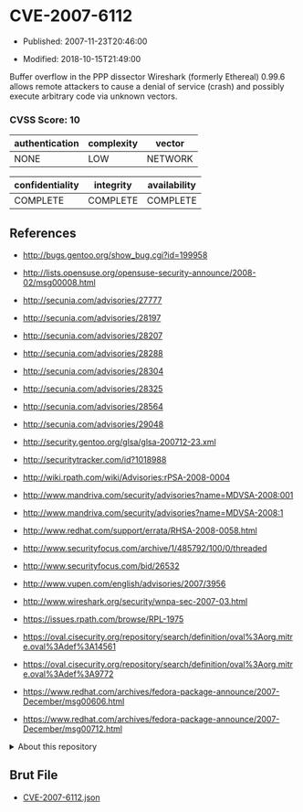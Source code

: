 # CVE-2007-6112

- Published: 2007-11-23T20:46:00

- Modified: 2018-10-15T21:49:00

Buffer overflow in the PPP dissector Wireshark (formerly Ethereal) 0.99.6 allows remote attackers to cause a denial of service (crash) and possibly execute arbitrary code via unknown vectors.

### CVSS Score: **10**

| authentication | complexity | vector |
| --- | --- | --- |
| NONE | LOW | NETWORK |

| confidentiality | integrity | availability |
| --- | --- | --- |
| COMPLETE | COMPLETE | COMPLETE |

## References

* http://bugs.gentoo.org/show_bug.cgi?id=199958

* http://lists.opensuse.org/opensuse-security-announce/2008-02/msg00008.html

* http://secunia.com/advisories/27777

* http://secunia.com/advisories/28197

* http://secunia.com/advisories/28207

* http://secunia.com/advisories/28288

* http://secunia.com/advisories/28304

* http://secunia.com/advisories/28325

* http://secunia.com/advisories/28564

* http://secunia.com/advisories/29048

* http://security.gentoo.org/glsa/glsa-200712-23.xml

* http://securitytracker.com/id?1018988

* http://wiki.rpath.com/wiki/Advisories:rPSA-2008-0004

* http://www.mandriva.com/security/advisories?name=MDVSA-2008:001

* http://www.mandriva.com/security/advisories?name=MDVSA-2008:1

* http://www.redhat.com/support/errata/RHSA-2008-0058.html

* http://www.securityfocus.com/archive/1/485792/100/0/threaded

* http://www.securityfocus.com/bid/26532

* http://www.vupen.com/english/advisories/2007/3956

* http://www.wireshark.org/security/wnpa-sec-2007-03.html

* https://issues.rpath.com/browse/RPL-1975

* https://oval.cisecurity.org/repository/search/definition/oval%3Aorg.mitre.oval%3Adef%3A14561

* https://oval.cisecurity.org/repository/search/definition/oval%3Aorg.mitre.oval%3Adef%3A9772

* https://www.redhat.com/archives/fedora-package-announce/2007-December/msg00606.html

* https://www.redhat.com/archives/fedora-package-announce/2007-December/msg00712.html

<details>
<summary>About this repository</summary> 

  This repository is part of the project [Live Hack CVE](https://github.com/Live-Hack-CVE). Main website can be found [www.live-hack.org](https://www.live-hack.org) 
  
  Made by [Sn0wAlice](https://github.com/Sn0wAlice) for the people that care about security and need to have a feed of the latest CVEs. Hope you enjoy it, don't forget to star the repo and follow me on [Twitter](https://twitter.com/Sn0wAlice) and [Github](https://github.com/Sn0wAlice). And that is my [personnal website](https://www.alice-snow.me/)

  - [Home Page](https://github.com/Live-Hack-CVE)
  - [Framework](https://github.com/Live-Hack-CVE/cve-framework)
  - [CVE database](https://github.com/Live-Hack-CVE/full_database)
  - [Changelog](https://github.com/Live-Hack-CVE/Changelog)
</details>

## Brut File

* [CVE-2007-6112.json](https://raw.githubusercontent.com/Live-Hack-CVE/full_database/main/cves/2007/CVE-2007-6112.json)

